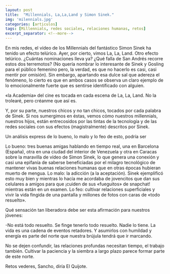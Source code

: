```yaml
---
layout: post
title:  "Millennials, La,La,Land y Simon Sinek."
img: 'milennials.jpg'
categories: [articulos]
tags: [Millennials, redes sociales, relaciones humanas, retos]
excerpt_separator: <!--more-->
---
```


En mis redes, el vídeo de los Millennials del fantástico Simon Sinek ha tenido un efecto telúrico. Ayer, por cierto, vimos La, La, Land. Otro efecto telúrico. ¿Cuántas nominaciones lleva ya? ¿Qué falla de San Andrés recorre estos dos terremotos? (No quería nombrar lo interesante de Sinek y Gosling para el público femenino pero, la verdad, es que no hacerlo es casi, casi mentir por omisión). Sin embargo, apartando esa dulce sal que adereza el fenómeno, lo cierto es que en ambos casos se observa un claro ejemplo de lo emocionalmente fuerte que es sentirse identificado con alguien.

<!--more-->

«la Academia» del cine es tocada en cada escena de La, La, Land. No la trolearé, pero créanme que así es.

Y, por su parte, nuestros chicos y no tan chicos, tocados por cada palabra de Sinek. Si nos sumergimos en éstas, vemos cómo nuestros millennials, nuestros hijos, están entrecosidos por las tintas de la tecnología y de las redes  sociales con sus efectos (magistralmente) descritos por Sinek.


Un análisis express de lo bueno, lo malo y lo feo de esto, podría ser

Lo bueno: tres buenas amigas hablando en tiempo real, una en Barcelona (España), otra en una ciudad del interior de Venezuela y   otra en Caracas sobre la maravilla de vídeo de Simon Sinek, lo que genera una conexión y casi una epifanía de saberse beneficiadas por el milagro tecnológico de mantener vivas buenas relaciones humanas que en otras épocas hubieran muerto de mengua.
Lo malo: la adicción (a la aceptación). Sinek ejemplificó esto muy bien y mientras lo hacía me acordaba de jovencitos que dan sus celulares a amigos para que ¡cuiden de sus «fueguitos» de snapchat! mientras están en un examen.
Lo feo: cultivar relaciones superficiales y vivir la vida fingida de  una pantalla  y millones de fotos con caras de «todo resuelto».
 

Qué sensación tan liberadora debe ser esta afirmación para nuestros jóvenes:

-No está todo resuelto. Se finge tenerlo todo resuelto. Nadie lo tiene. La vida es una cadena de eventos retadores. Y asumirlos con humildad y energía es parte del norte que nuestra brújula tendrá que ir marcando.

No se dejen confundir,  las relaciones profundas necesitan tiempo, el trabajo también. Cultivar la paciencia y la siembra a largo plazo parece formar parte de este norte.


Retos vederes, Sancho, diría El Quijote.